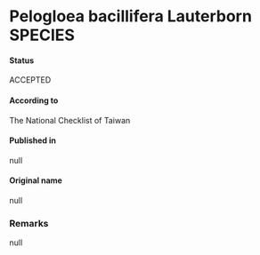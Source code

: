 Pelogloea bacillifera Lauterborn SPECIES
=======

#### Status
ACCEPTED

#### According to
The National Checklist of Taiwan

#### Published in
null

#### Original name
null

### Remarks
null